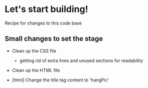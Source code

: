 # Let's start building!

Recipe for changes to this code base

## Small changes to set the stage

- Clean up the CSS file
	- getting rid of extra lines and unused sections for readability

- Clean up the HTML file
- [html] Change the title tag content to 'hangPic'
